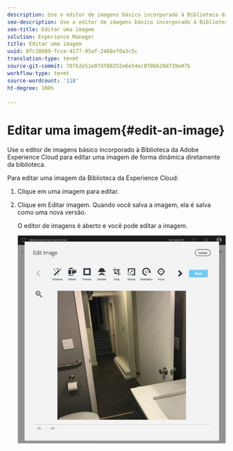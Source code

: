 ```yaml
---
description: Use o editor de imagens básico incorporado à Biblioteca da Adobe Experience Cloud para editar uma imagem de forma dinâmica diretamente da biblioteca.
seo-description: Use o editor de imagens básico incorporado à Biblioteca da Adobe Experience Cloud para editar uma imagem de forma dinâmica diretamente da biblioteca.
seo-title: Editar uma imagem
solution: Experience Manager
title: Editar uma imagem
uuid: 0fc38989-fcce-4177-95af-2488ef0a3c5c
translation-type: tm+mt
source-git-commit: 78f62e51e07df88252e6e54ec8f0b620d739e07b
workflow-type: tm+mt
source-wordcount: '118'
ht-degree: 100%

---
```



# Editar uma imagem{#edit-an-image}

Use o editor de imagens básico incorporado à Biblioteca da Adobe Experience Cloud para editar uma imagem de forma dinâmica diretamente da biblioteca.

Para editar uma imagem da Biblioteca da Experience Cloud:

1. Clique em uma imagem para editar.
1. Clique em Editar imagem. Quando você salva a imagem, ela é salva como uma nova versão.

   O editor de imagens é aberto e você pode editar a imagem.

   ![](assets/library_image_editor.png)

